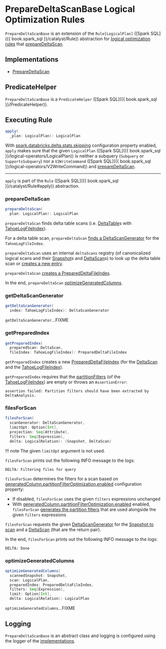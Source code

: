 # PrepareDeltaScanBase Logical Optimization Rules

`PrepareDeltaScanBase` is an extension of the `Rule[LogicalPlan]` ([Spark SQL]({{ book.spark_sql }}/catalyst/Rule)) abstraction for [logical optimization rules](#implementations) that [prepareDeltaScan](#prepareDeltaScan).

## Implementations

* [PrepareDeltaScan](PrepareDeltaScan.md)

## <span id="PredicateHelper"> PredicateHelper

`PrepareDeltaScanBase` is a `PredicateHelper` ([Spark SQL]({{ book.spark_sql }}/PredicateHelper)).

## <span id="apply"> Executing Rule

```scala
apply(
  _plan: LogicalPlan): LogicalPlan
```

With [spark.databricks.delta.stats.skipping](../DeltaSQLConf.md#DELTA_STATS_SKIPPING) configuration property enabled, `apply` makes sure that the given `LogicalPlan` ([Spark SQL]({{ book.spark_sql }}/logical-operators/LogicalPlan)) is neither a subquery (`Subquery` or `SupportsSubquery`) nor a `V2WriteCommand` ([Spark SQL]({{ book.spark_sql }}/logical-operators/V2WriteCommand)) and [prepareDeltaScan](#prepareDeltaScan).

---

`apply` is part of the `Rule` ([Spark SQL]({{ book.spark_sql }}/catalyst/Rule#apply)) abstraction.

### <span id="prepareDeltaScan"> prepareDeltaScan

```scala
prepareDeltaScan(
  plan: LogicalPlan): LogicalPlan
```

`prepareDeltaScan` finds delta table scans (i.e. [DeltaTable](../DeltaTable.md)s with [TahoeLogFileIndex](../TahoeLogFileIndex.md)).

For a delta table scan, `prepareDeltaScan` [finds a DeltaScanGenerator](#getDeltaScanGenerator) for the `TahoeLogFileIndex`.

`prepareDeltaScan` uses an internal `deltaScans` registry (of canonicalized logical scans and their [Snapshot](../Snapshot.md)s and [DeltaScan](DeltaScan.md)s) to look up the delta table scan or [creates a new entry](#filesForScan).

`prepareDeltaScan` [creates a PreparedDeltaFileIndex](#getPreparedIndex).

In the end, `prepareDeltaScan` [optimizeGeneratedColumns](#optimizeGeneratedColumns).

### <span id="getDeltaScanGenerator"> getDeltaScanGenerator

```scala
getDeltaScanGenerator(
  index: TahoeLogFileIndex): DeltaScanGenerator
```

`getDeltaScanGenerator`...FIXME

### <span id="getPreparedIndex"> getPreparedIndex

```scala
getPreparedIndex(
  preparedScan: DeltaScan,
  fileIndex: TahoeLogFileIndex): PreparedDeltaFileIndex
```

`getPreparedIndex` creates a new [PreparedDeltaFileIndex](PreparedDeltaFileIndex.md) (for the [DeltaScan](DeltaScan.md) and the [TahoeLogFileIndex](../TahoeLogFileIndex.md)).

`getPreparedIndex` requires that the [partitionFilters](../TahoeLogFileIndex.md#partitionFilters) (of the [TahoeLogFileIndex](../TahoeLogFileIndex.md)) are empty or throws an `AssertionError`:

```text
assertion failed: Partition filters should have been extracted by DeltaAnalysis.
```

### <span id="filesForScan"> filesForScan

```scala
filesForScan(
  scanGenerator: DeltaScanGenerator,
  limitOpt: Option[Int],
  projection: Seq[Attribute],
  filters: Seq[Expression],
  delta: LogicalRelation): (Snapshot, DeltaScan)
```

!!! note
    The given `limitOpt` argument is not used.

`filesForScan` prints out the following INFO message to the logs:

```text
DELTA: Filtering files for query
```

`filesForScan` determines the filters for a scan based on [generatedColumn.partitionFilterOptimization.enabled](../generated-columns/GeneratedColumn.md#partitionFilterOptimizationEnabled) configuration property:

* If disabled, `filesForScan` uses the given `filters` expressions unchanged
* With [generatedColumn.partitionFilterOptimization.enabled](../generated-columns/GeneratedColumn.md#partitionFilterOptimizationEnabled) enabled, `filesForScan` [generates the partition filters](../generated-columns/GeneratedColumn.md#generatePartitionFilters) that are used alongside the given `filters` expressions

`filesForScan` requests the given [DeltaScanGenerator](DeltaScanGenerator.md) for the [Snapshot to scan](DeltaScanGenerator.md#snapshotToScan) and a [DeltaScan](DeltaScanGenerator.md#filesForScan) (that are the return pair).

In the end, `filesForScan` prints out the following INFO message to the logs:

```text
DELTA: Done
```

### <span id="optimizeGeneratedColumns"> optimizeGeneratedColumns

```scala
optimizeGeneratedColumns(
  scannedSnapshot: Snapshot,
  scan: LogicalPlan,
  preparedIndex: PreparedDeltaFileIndex,
  filters: Seq[Expression],
  limit: Option[Int],
  delta: LogicalRelation): LogicalPlan
```

`optimizeGeneratedColumns`...FIXME

## Logging

`PrepareDeltaScanBase` is an abstract class and logging is configured using the logger of the [implementations](#implementations).

